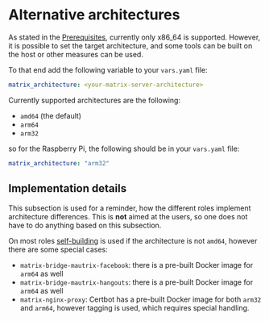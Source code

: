 # Alternative architectures

As stated in the [Prerequisites](prerequisites.md), currently only x86_64 is supported. However, it is possible to set the target architecture, and some tools can be built on the host or other measures can be used.

To that end add the following variable to your `vars.yaml` file:

```yaml
matrix_architecture: <your-matrix-server-architecture>
```

Currently supported architectures are the following:
- `amd64` (the default)
- `arm64`
- `arm32`

so for the Raspberry Pi, the following should be in your `vars.yaml` file:

```yaml
matrix_architecture: "arm32"
```

## Implementation details

This subsection is used for a reminder, how the different roles implement architecture differences. This is **not** aimed at the users, so one does not have to do anything based on this subsection.

On most roles [self-building](self-building.md) is used if the architecture is not `amd64`, however there are some special cases:
- `matrix-bridge-mautrix-facebook`: there is a pre-built Docker image for `arm64` as well
- `matrix-bridge-mautrix-hangouts`: there is a pre-built Docker image for `arm64` as well
- `matrix-nginx-proxy`: Certbot has a pre-built Docker image for both `arm32` and `arm64`, however tagging is used, which requires special handling.
